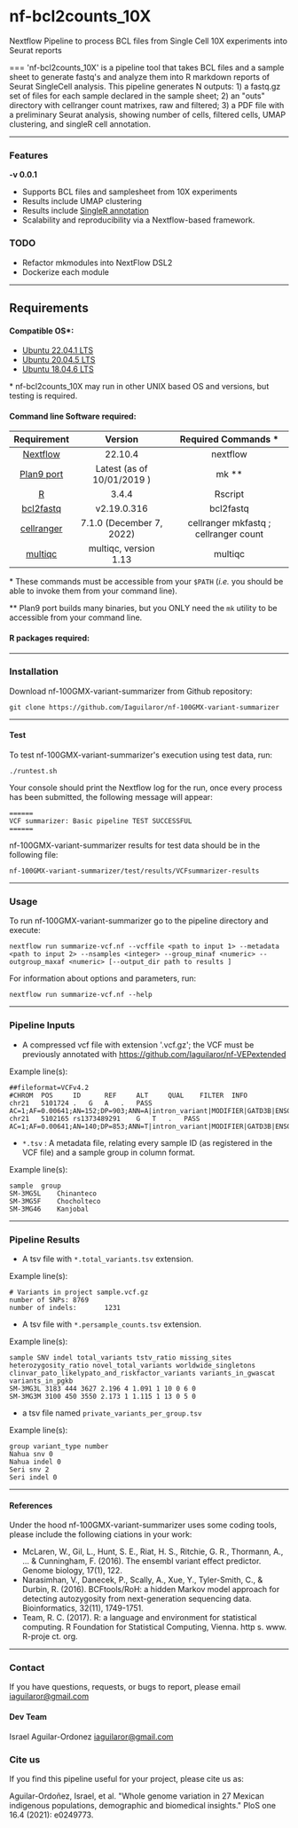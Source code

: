 # nf-bcl2counts_10X
Nextflow Pipeline to process BCL files from Single Cell 10X experiments into Seurat reports

===
'nf-bcl2counts_10X' is a pipeline tool that takes BCL files and a sample sheet to generate fastq's and analyze them into R markdown reports of Seurat SingleCell analysis. This pipeline generates N outputs: 1) a fastq.gz set of files for each sample declared in the sample sheet; 2) an "outs" directory with cellranger count matrixes, raw and filtered; 3) a PDF file with a preliminary Seurat analysis, showing number of cells, filtered cells, UMAP clustering, and singleR cell annotation.  

---

### Features
  **-v 0.0.1**

* Supports BCL files and samplesheet from 10X experiments
* Results include UMAP clustering
* Results include [SingleR annotation](https://aran-lab.com/software/singler/)
* Scalability and reproducibility via a Nextflow-based framework.

### TODO  
* Refactor mkmodules into NextFlow DSL2
* Dockerize each module

---

## Requirements
#### Compatible OS*:
* [Ubuntu 22.04.1 LTS](https://releases.ubuntu.com/22.04/)
* [Ubuntu 20.04.5 LTS](https://releases.ubuntu.com/focal/)
* [Ubuntu 18.04.6 LTS](http://releases.ubuntu.com/18.04/)

\* nf-bcl2counts_10X may run in other UNIX based OS and versions, but testing is required.

#### Command line Software required:
| Requirement | Version  | Required Commands * |
|:---------:|:--------:|:-------------------:|
| [Nextflow](https://www.nextflow.io/docs/latest/getstarted.html) | 22.10.4 | nextflow |
| [Plan9 port](https://github.com/9fans/plan9port) | Latest (as of 10/01/2019 ) | mk \** |
| [R](https://www.r-project.org/) | 3.4.4 | Rscript |
| [bcl2fastq](https://anaconda.org/dranew/bcl2fastq) | v2.19.0.316 | bcl2fastq |
| [cellranger](https://support.10xgenomics.com/single-cell-gene-expression/software/pipelines/latest/what-is-cell-ranger) | 7.1.0 (December 7, 2022) | cellranger mkfastq ; cellranger count |
| [multiqc](https://multiqc.info/docs/#installing-with-conda) | multiqc, version 1.13 | multiqc |

\* These commands must be accessible from your `$PATH` (*i.e.* you should be able to invoke them from your command line).  

\** Plan9 port builds many binaries, but you ONLY need the `mk` utility to be accessible from your command line.

#### R packages required:


---

### Installation
Download nf-100GMX-variant-summarizer from Github repository:  
```
git clone https://github.com/Iaguilaror/nf-100GMX-variant-summarizer
```

---

#### Test
To test nf-100GMX-variant-summarizer's execution using test data, run:
```
./runtest.sh
```

Your console should print the Nextflow log for the run, once every process has been submitted, the following message will appear:
```
======
VCF summarizer: Basic pipeline TEST SUCCESSFUL
======
```

nf-100GMX-variant-summarizer results for test data should be in the following file:
```
nf-100GMX-variant-summarizer/test/results/VCFsummarizer-results
```

---

### Usage
To run nf-100GMX-variant-summarizer go to the pipeline directory and execute:
```
nextflow run summarize-vcf.nf --vcffile <path to input 1> --metadata <path to input 2> --nsamples <integer> --group_minaf <numeric> --outgroup_maxaf <numeric> [--output_dir path to results ]
```

For information about options and parameters, run:
```
nextflow run summarize-vcf.nf --help
```

---

### Pipeline Inputs
* A compressed vcf file with extension '.vcf.gz'; the VCF must be previously annotated with https://github.com/Iaguilaror/nf-VEPextended

Example line(s):
```
##fileformat=VCFv4.2
#CHROM  POS     ID      REF     ALT     QUAL    FILTER  INFO
chr21	5101724	.	G	A	.	PASS	AC=1;AF=0.00641;AN=152;DP=903;ANN=A|intron_variant|MODIFIER|GATD3B|ENSG00000280071|Transcript|ENST00000624810.3|protein_coding||4/5|ENST00000624810.3:c.357+19987C>T|||||||||-1|cds_start_NF&cds_end_NF|SNV|HGNC|HGNC:53816||5|||ENSP00000485439||A0A096LP73|UPI0004F23660|||||||chr21:g.5101724G>A||||||||||||||||||||||||||||2.079|0.034663||||||||||||||||||||||||||||||||||||||||||||||||||||||||||||||||||||||||||||||||
chr21	5102165	rs1373489291	G	T	.	PASS	AC=1;AF=0.00641;AN=140;DP=853;ANN=T|intron_variant|MODIFIER|GATD3B|ENSG00000280071|Transcript|ENST00000624810.3|protein_coding||4/5|ENST00000624810.3:c.357+19546C>A|||||||rs1373489291||-1|cds_start_NF&cds_end_NF|SNV|HGNC|HGNC:53816||5|||ENSP00000485439||A0A096LP73|UPI0004F23660|||||||chr21:g.5102165G>T||||||||||||||||||||||||||||5.009|0.275409||||||||||||||||||||||||||||||||||||||||||||||||||||||||||||||||||||||||||||||||
```

* `*.tsv` : A metadata file, relating every sample ID (as registered in the VCF file) and a sample group in column format.

Example line(s):
```
sample	group
SM-3MG5L	Chinanteco
SM-3MG5F	Chocholteco
SM-3MG46	Kanjobal
```

---

### Pipeline Results
* A tsv file with `*.total_variants.tsv` extension.

Example line(s):
```
# Variants in project sample.vcf.gz
number of SNPs: 8769
number of indels:       1231
```

* A tsv file with `*.persample_counts.tsv` extension.

Example line(s):
```
sample SNV indel total_variants tstv_ratio missing_sites heterozygosity_ratio novel_total_variants worldwide_singletons clinvar_pato_likelypato_and_riskfactor_variants variants_in_gwascat variants_in_pgkb
SM-3MG3L 3183 444 3627 2.196 4 1.091 1 10 0 6 0
SM-3MG3M 3100 450 3550 2.173 1 1.115 1 13 0 5 0
```

* a tsv file named `private_variants_per_group.tsv`

Example line(s):
```
group variant_type number
Nahua snv 0
Nahua indel 0
Seri snv 2
Seri indel 0
```
---

#### References
Under the hood nf-100GMX-variant-summarizer uses some coding tools, please include the following ciations in your work:

* McLaren, W., Gil, L., Hunt, S. E., Riat, H. S., Ritchie, G. R., Thormann, A., ... & Cunningham, F. (2016). The ensembl variant effect predictor. Genome biology, 17(1), 122.
* Narasimhan, V., Danecek, P., Scally, A., Xue, Y., Tyler-Smith, C., & Durbin, R. (2016). BCFtools/RoH: a hidden Markov model approach for detecting autozygosity from next-generation sequencing data. Bioinformatics, 32(11), 1749-1751.
* Team, R. C. (2017). R: a language and environment for statistical computing. R Foundation for Statistical Computing, Vienna. http s. www. R-proje ct. org.

---

### Contact
If you have questions, requests, or bugs to report, please email
<iaguilaror@gmail.com>

#### Dev Team
Israel Aguilar-Ordonez <iaguilaror@gmail.com>   

### Cite us
If you find this pipeline useful for your project, please cite us as:

Aguilar-Ordoñez, Israel, et al. "Whole genome variation in 27 Mexican indigenous populations, demographic and biomedical insights." PloS one 16.4 (2021): e0249773.
